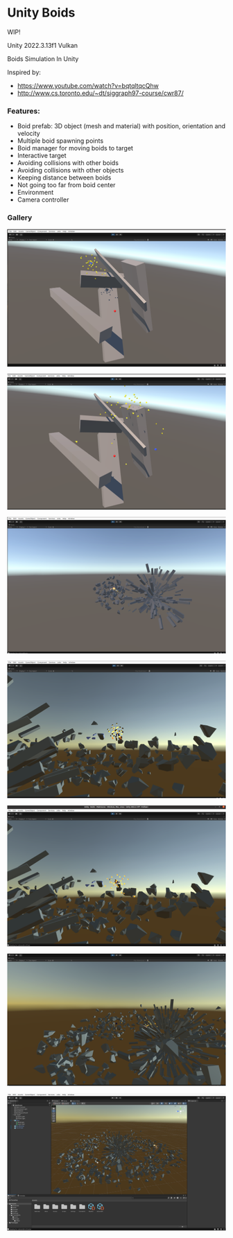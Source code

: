 # Unity Boids

WIP!

Unity 2022.3.13f1 Vulkan

Boids Simulation In Unity

Inspired by:
* https://www.youtube.com/watch?v=bqtqltqcQhw
* http://www.cs.toronto.edu/~dt/siggraph97-course/cwr87/

### Features:

* Boid prefab: 3D object (mesh and material) with position, orientation and velocity
* Multiple boid spawning points
* Boid manager for moving boids to target
* Interactive target
* Avoiding collisions with other boids
* Avoiding collisions with other objects
* Keeping distance between boids
* Not going too far from boid center
* Environment
* Camera controller

### Gallery

![](RepoData/2.png)

![](RepoData/3.png)

![](RepoData/4.png)

![](RepoData/5.png)

![](RepoData/6.png)

![](RepoData/7.png)

![](RepoData/8.png)